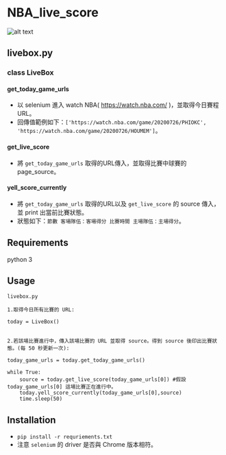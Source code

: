 # NBA_live_score

![alt text](https://miro.medium.com/max/875/0*KxPKgcOZ1eWQdrM7.jpeg)

## livebox.py

### class LiveBox
#### get_today_game_urls
* 以 selenium 進入 watch NBA( https://watch.nba.com/ )，並取得今日賽程URL。
* 回傳值範例如下：`['https://watch.nba.com/game/20200726/PHIOKC', 'https://watch.nba.com/game/20200726/HOUMEM']`。

#### get_live_score
* 將 `get_today_game_urls` 取得的URL傳入，並取得比賽中球賽的 page_source。

#### yell_score_currently
* 將 `get_today_game_urls` 取得的URL以及 `get_live_score` 的 source 傳入，並 print 出當前比賽狀態。
* 狀態如下：`節數 客場隊伍：客場得分 比賽時間 主場隊伍：主場得分`。



## Requirements
python 3

## Usage
`livebox.py`

```
1.取得今日所有比賽的 URL:

today = LiveBox()


2.若該場比賽進行中，傳入該場比賽的 URL 並取得 source。得到 source 後印出比賽狀態。(每 50 秒更新一次):

today_game_urls = today.get_today_game_urls()

while True:
    source = today.get_live_score(today_game_urls[0]) #假設 today_game_urls[0] 這場比賽正在進行中。
    today.yell_score_currently(today_game_urls[0],source)
    time.sleep(50)

```

## Installation
* `pip install -r requriements.txt`
* 注意 `selenium` 的 driver 是否與 Chrome 版本相符。


